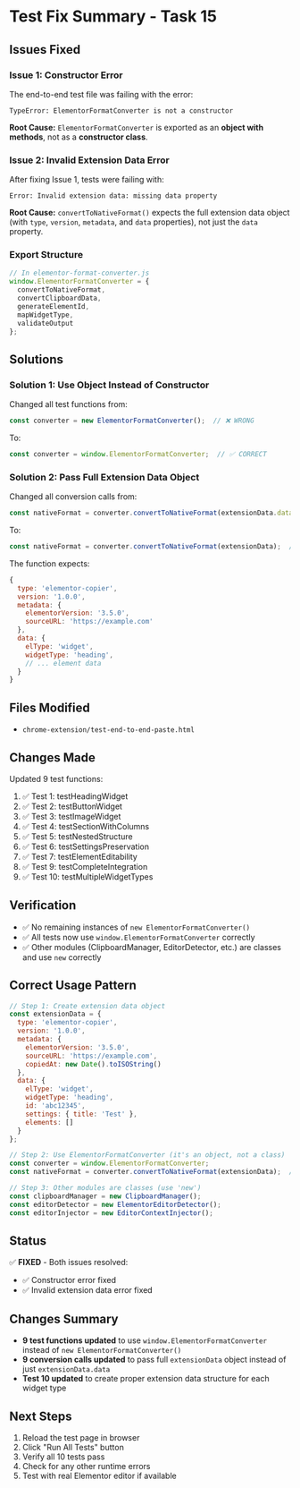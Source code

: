 # Test Fix Summary - Task 15

## Issues Fixed

### Issue 1: Constructor Error
The end-to-end test file was failing with the error:
```
TypeError: ElementorFormatConverter is not a constructor
```

**Root Cause:** `ElementorFormatConverter` is exported as an **object with methods**, not as a **constructor class**.

### Issue 2: Invalid Extension Data Error
After fixing Issue 1, tests were failing with:
```
Error: Invalid extension data: missing data property
```

**Root Cause:** `convertToNativeFormat()` expects the full extension data object (with `type`, `version`, `metadata`, and `data` properties), not just the `data` property.

### Export Structure
```javascript
// In elementor-format-converter.js
window.ElementorFormatConverter = {
  convertToNativeFormat,
  convertClipboardData,
  generateElementId,
  mapWidgetType,
  validateOutput
};
```

## Solutions

### Solution 1: Use Object Instead of Constructor
Changed all test functions from:
```javascript
const converter = new ElementorFormatConverter();  // ❌ WRONG
```

To:
```javascript
const converter = window.ElementorFormatConverter;  // ✅ CORRECT
```

### Solution 2: Pass Full Extension Data Object
Changed all conversion calls from:
```javascript
const nativeFormat = converter.convertToNativeFormat(extensionData.data);  // ❌ WRONG
```

To:
```javascript
const nativeFormat = converter.convertToNativeFormat(extensionData);  // ✅ CORRECT
```

The function expects:
```javascript
{
  type: 'elementor-copier',
  version: '1.0.0',
  metadata: {
    elementorVersion: '3.5.0',
    sourceURL: 'https://example.com'
  },
  data: {
    elType: 'widget',
    widgetType: 'heading',
    // ... element data
  }
}
```

## Files Modified
- `chrome-extension/test-end-to-end-paste.html`

## Changes Made
Updated 9 test functions:
1. ✅ Test 1: testHeadingWidget
2. ✅ Test 2: testButtonWidget
3. ✅ Test 3: testImageWidget
4. ✅ Test 4: testSectionWithColumns
5. ✅ Test 5: testNestedStructure
6. ✅ Test 6: testSettingsPreservation
7. ✅ Test 7: testElementEditability
8. ✅ Test 9: testCompleteIntegration
9. ✅ Test 10: testMultipleWidgetTypes

## Verification
- ✅ No remaining instances of `new ElementorFormatConverter()`
- ✅ All tests now use `window.ElementorFormatConverter` correctly
- ✅ Other modules (ClipboardManager, EditorDetector, etc.) are classes and use `new` correctly

## Correct Usage Pattern
```javascript
// Step 1: Create extension data object
const extensionData = {
  type: 'elementor-copier',
  version: '1.0.0',
  metadata: {
    elementorVersion: '3.5.0',
    sourceURL: 'https://example.com',
    copiedAt: new Date().toISOString()
  },
  data: {
    elType: 'widget',
    widgetType: 'heading',
    id: 'abc12345',
    settings: { title: 'Test' },
    elements: []
  }
};

// Step 2: Use ElementorFormatConverter (it's an object, not a class)
const converter = window.ElementorFormatConverter;
const nativeFormat = converter.convertToNativeFormat(extensionData);  // Pass full object

// Step 3: Other modules are classes (use 'new')
const clipboardManager = new ClipboardManager();
const editorDetector = new ElementorEditorDetector();
const editorInjector = new EditorContextInjector();
```

## Status
✅ **FIXED** - Both issues resolved:
- ✅ Constructor error fixed
- ✅ Invalid extension data error fixed

## Changes Summary
- **9 test functions updated** to use `window.ElementorFormatConverter` instead of `new ElementorFormatConverter()`
- **9 conversion calls updated** to pass full `extensionData` object instead of just `extensionData.data`
- **Test 10 updated** to create proper extension data structure for each widget type

## Next Steps
1. Reload the test page in browser
2. Click "Run All Tests" button
3. Verify all 10 tests pass
4. Check for any other runtime errors
5. Test with real Elementor editor if available
